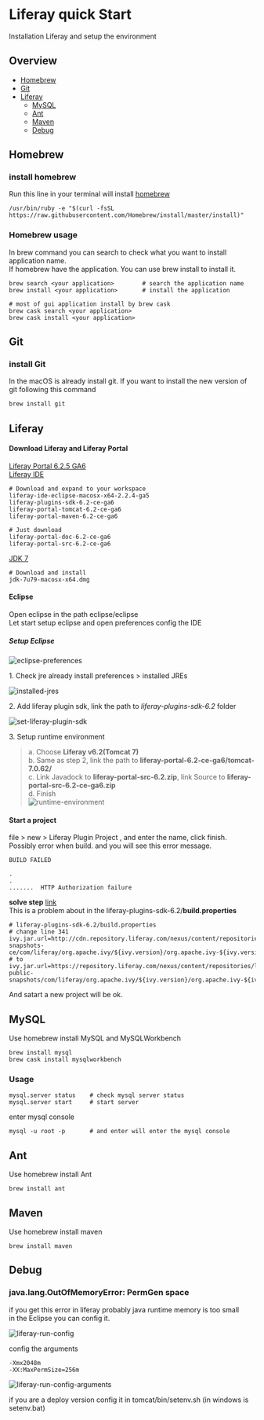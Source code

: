 # Liferay quick Start
Installation Liferay and setup the environment 


## Overview
- [Homebrew](#homebrew) 
- [Git](#git)
- [Liferay](#liferay)  
	- [MySQL](#mysql)  
	- [Ant](#ant)  
	- [Maven](#maven)
	- [Debug](#debug)  

## Homebrew 
### install homebrew 
Run this line in your terminal will install [homebrew](http://brew.sh/) 

	/usr/bin/ruby -e "$(curl -fsSL https://raw.githubusercontent.com/Homebrew/install/master/install)"

### Homebrew usage  
In brew command you can search to check what you want to install application name.  
If homebrew have the application. You can use brew install to install it.

	brew search <your application>        # search the application name 
	brew install <your application>		  # install the application 

	# most of gui application install by brew cask
	brew cask search <your application>   
	brew cask install <your application>   

## Git
### install Git
In the macOS is already install git. 
If you want to install the new version of git following this command 
```bash 
brew install git
```



## Liferay
#### Download Liferay and Liferay Portal
[Liferay Portal 6.2.5 GA6](https://sourceforge.net/projects/lportal/files/Liferay%20Portal/6.2.5%20GA6/)  
[Liferay IDE](https://sourceforge.net/projects/lportal/files/Liferay%20IDE/)   

	# Download and expand to your workspace 
	liferay-ide-eclipse-macosx-x64-2.2.4-ga5
	liferay-plugins-sdk-6.2-ce-ga6
	liferay-portal-tomcat-6.2-ce-ga6
	liferay-portal-maven-6.2-ce-ga6

	# Just download 
	liferay-portal-doc-6.2-ce-ga6
	liferay-portal-src-6.2-ce-ga6
 

[JDK 7](http://www.oracle.com/technetwork/java/javase/downloads/jdk7-downloads-1880260.html)  

	# Download and install 
	jdk-7u79-macosx-x64.dmg








#### Eclipse 
Open eclipse in the path eclipse/eclipse  
Let start setup eclipse and open preferences config the IDE 

##### Setup Eclipse
![eclipse-preferences](image/eclipse-preferences.png)

1\. Check jre already install preferences > installed JREs  

  ![installed-jres](image/installed-jres.png)

2\. Add liferay plugin sdk, link the path to *liferay-plugins-sdk-6.2* folder 

  ![set-liferay-plugin-sdk](image/set-liferay-plugin-sdk.png)

3\. Setup runtime environment  
>	a. Choose **Liferay v6.2(Tomcat 7)**  
>	b. Same as step 2, link the path to **liferay-portal-6.2-ce-ga6/tomcat-7.0.62/**  
>	c. Link Javadock to **liferay-portal-src-6.2.zip**, link Source to **liferay-portal-src-6.2-ce-ga6.zip**  
>	d. Finish  
![runtime-environment](image/runtime-environment.png)

#### Start a project 

file > new > Liferay Plugin Project , and enter the name, click finish.
Possibly error when build. and you will see this error message.

	BUILD FAILED

	.
	.
	.......  HTTP Authorization failure
	

**solve step** [link](https://web.liferay.com/community/forums/-/message_boards/message/74382032)  
This is a problem about in the liferay-plugins-sdk-6.2/**build.properties** 

	# liferay-plugins-sdk-6.2/build.properties 
	# change line 341 
	ivy.jar.url=http://cdn.repository.liferay.com/nexus/content/repositories/liferay-snapshots-ce/com/liferay/org.apache.ivy/${ivy.version}/org.apache.ivy-${ivy.version}.jar
	# to 
	ivy.jar.url=https://repository.liferay.com/nexus/content/repositories/liferay-public-snapshots/com/liferay/org.apache.ivy/${ivy.version}/org.apache.ivy-${ivy.version}.jar

And satart a new project will be ok.  

## MySQL 
Use homebrew install MySQL and MySQLWorkbench  

	brew install mysql 
	brew cask install mysqlworkbench

### Usage 

	mysql.server status    # check mysql server status 
	mysql.server start     # start server 

enter mysql console 
	
	mysql -u root -p       # and enter will enter the mysql console 


## Ant
Use homebrew install Ant 
	
	brew install ant


## Maven  
Use homebrew install maven 

	brew install maven 



## Debug

### java.lang.OutOfMemoryError: PermGen space
if you get this error in liferay probably java runtime memory is too small  
in the Eclipse you can config it.  

![liferay-run-config](image/liferay-run-config.png)

config the arguments  

	-Xmx2048m
	-XX:MaxPermSize=256m

![liferay-run-config-arguments](image/liferay-run-config-arguments.png)

if you are a deploy version config it in tomcat/bin/setenv.sh (in windows is setenv.bat)

